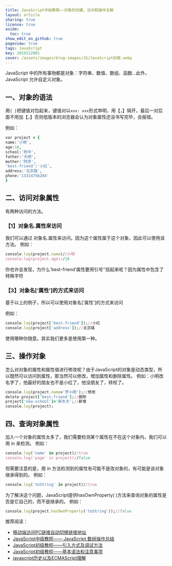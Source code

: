 ```yaml
---
title: JavaScript中级教程——对象的创建，访问和操作全解
layout: article
sharing: true
license: true
aside:
  toc: true
show_edit_on_github: true
pageview: true
tags: JavaScript
key: 2019122001
cover: /assets/images/blog-images/JS/JavaScript封面.webp
---
```



JavaScript 中的所有事物都是对象：字符串、数值、数组、函数...此外，JavaScript 允许自定义对象。

## 一、对象的语法

用`{ }`把键值对包起来，键值对以`xxx: xxx`形式申明，用【，】隔开，最后一对后面不用加【，】否则低版本的浏览器会认为对象属性还没书写完毕，会报错。

例如：
```ruby
var project = {
name:'小明',
age:18,
school:'附中',
father:'大明',
mother:'阿芳',
'best-friend':'小红',
address:'北京路',
phone:'13314756284'
}
```

## 二、访问对象属性

有两种访问的方法。

### 【1】对象名.属性来访问

我们可以通过 对象名.属性来访问。因为这个属性属于这个对象，因此可以使用该方法。
例如：
```ruby
console.log(project.name)//小明
console.log(project.age)//18
```

你也许会发现，为什么‘best-friend’属性要用引号‘’括起来呢？因为属性中包含了特殊字符

### 【3】对象名[‘属性’]的方式来访问
基于以上的例子，所以可以使用对象名[‘属性’]的方式来访问

例如：
```ruby
console.log(project['best-friend']);//小红
console.log(project['address']);//北京路
```

使用哪种你随意。其实我们更多是使用第一种。

## 三、操作对象

怎么对对象的属性和属性值进行修改呢？由于JavaScript的对象是动态类型，所以既然可以访问到属性，那当然可以修改，增加属性和删除属性。
例如：小明改名字了，他最好的朋友也不是小红了，他没朋友了，转校了。
```ruby
console.log(project.name='罗小明');//修改
delete project['best-friend'];//删除
project['new-school']='新东方';//新增
console.log(project);
```


## 四、查询对象属性

加入一个对象的属性太多了，我们需要检测某个属性在不在这个对象内，我们可以用 in 来检测。
例如：
```ruby
console.log('name' in project)//true
console.log('page' in project)//false
```

但需要注意的是，用 in 方法检测到的属性有可能不是改对象的，有可能是该对象继承得到的。
例如：
```ruby
console.log('toString' in project)//true
```

为了解决这个问题，JavaScript提供hasOwnProperty( )方法来查询对象的属性是否是它自己的，而不是继承的。
例如：
```ruby
console.log(project.hasOwnProperty('toString'));//false

```


推荐阅读：

- [移动端访问PC链接自动切换链接地址](https://muitlog.com/2019/12/19/自动切换pc和移动端.html)
- [JavaScript中级教程—— JavaScript 数组操作总结](https://muitlog.com/2019/12/19/JavaScript数组操作总结.html)
- [JavaScript初级教程——引入方式及调试方法](https://muitlog.com/2019/12/18/javascript-引入方式及调试方法.html)
- [JavaScript初级教程——基本语法和注意事项](https://muitlog.com/2019/12/18/javascript-基本语法和注意事项.html)
- [javascript历史以及ECMAScript理解](https://muitlog.com/2019/12/16/javascript历史.html)





